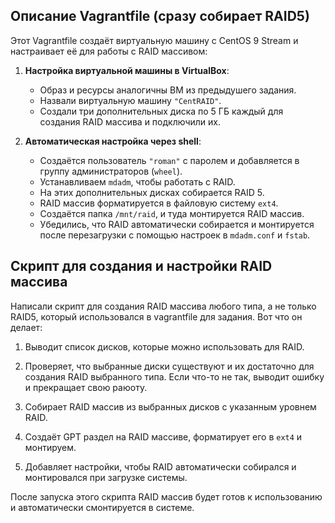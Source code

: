 ## Описание Vagrantfile (сразу собирает RAID5)

Этот Vagrantfile создаёт виртуальную машину с CentOS 9 Stream и настраивает её для работы с RAID массивом:

1. **Настройка виртуальной машины в VirtualBox**:
   - Образ и ресурсы аналогичны ВМ из предыдушего задания.
   - Назвали виртуальную машину `"CentRAID"`.
   - Создали три дополнительных диска по 5 ГБ каждый для создания RAID массива и подключили их.

2. **Автоматическая настройка через shell**:
   - Создаётся пользователь `"roman"` с паролем и добавляется в группу администраторов (`wheel`).
   - Устанавливаем `mdadm`, чтобы работать с RAID.
   - На этих дополнительных дисках собирается RAID 5.
   - RAID массив форматируется в файловую систему `ext4`.
   - Создаётся папка `/mnt/raid`, и туда монтируется RAID массив.
   - Убедились, что RAID автоматически собирается и монтируется после перезагрузки с помощью настроек в `mdadm.conf` и `fstab`.


## Скрипт для создания и настройки RAID массива

Написали скрипт для создания RAID массива любого типа, а не только RAID5, который использовался в vagrantfile для задания. Вот что он делает:

1. Выводит список дисков, которые можно использовать для RAID.

2. Проверяет, что выбранные диски существуют и их достаточно для создания RAID выбранного типа. Если что-то не так, выводит ошибку и прекращает свою раюоту.

3. Собирает RAID массив из выбранных дисков с указанным уровнем RAID.

4. Создаёт GPT раздел на RAID массиве, форматирует его в `ext4` и монтируем.

5. Добавляет настройки, чтобы RAID автоматически собирался и монтировался при загрузке системы.

После запуска этого скрипта RAID массив будет готов к использованию и автоматически смонтируется в системе.
